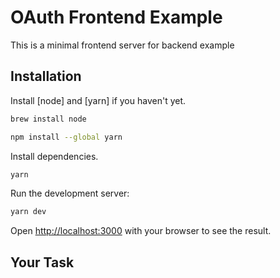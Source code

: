 # OAuth Frontend Example

This is a minimal frontend server for backend example

## Installation

Install [node] and [yarn] if you haven't yet.

```bash
brew install node

npm install --global yarn
```

Install dependencies.

```bash
yarn
```

Run the development server:

```bash
yarn dev
```

Open [http://localhost:3000](http://localhost:3000) with your browser to see the result.

## Your Task

